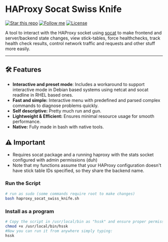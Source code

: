 # HAProxy Socat Swiss Knife

[![Star this repo](https://img.shields.io/github/stars/Dyarven/haproxy-socat-swiss-knife?style=social)](https://github.com/Dyarven/haproxy-socat-swiss-knife/stargazers)
[![Follow me](https://img.shields.io/github/followers/Dyarven?style=social)](https://github.com/Dyarven)
[![License](https://img.shields.io/github/license/Dyarven/haproxy-socat-swiss-knife)](https://github.com/Dyarven/haproxy-socat-swiss-knife/blob/main/LICENSE)

A tool to interact with the HAProxy socket using [socat](https://www.kali.org/tools/socat/) to make frontend and server/backend state changes, view stick-tables, force healthchecks, track health check results, control network traffic and requests and other stuff more easily.

---

## 🛠 Features
- **Interactive and preset mode**: Includes a workaround to support interactive mode in Debian based systems using netcat and socat readline in RHEL based ones.
- **Fast and simple:** Interactive menu with predefined and parsed complex commands to diagnose problems quickly.
- **Self descriptive:** Pretty much run and gun.
- **Lightweight & Efficient:** Ensures minimal resource usage for smooth performance.
- **Native:** Fully made in bash with native tools.

## ⚠️ Important
- Requires socat package and a running haproxy with the stats socket configured with admin permissions (duh)
- Note that my functions assume that your HAProxy configuration doesn't have stick table IDs specified, so they share the backend name.

### Run the Script
```bash
# run as sudo (some commands require root to make changes)
bash haproxy_socat_swiss_knife.sh
```

### Install as a program
```bash
# Copy the script in /usr/local/bin as "hssk" and ensure proper permissions.
chmod +x /usr/local/bin/hssk
#Now you can run it from anywhere simply typing:
hssk
```


